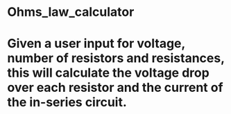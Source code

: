# Ohms_law_calculator

# Given a user input for voltage, number of resistors and resistances, this will calculate the voltage drop over each resistor and the current of the in-series circuit.
